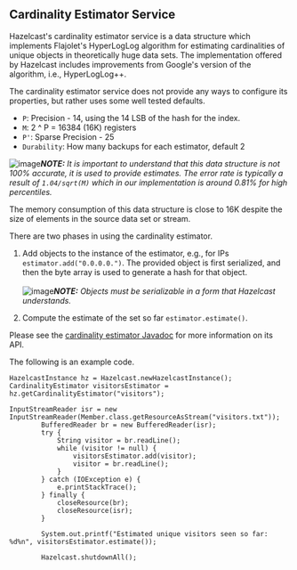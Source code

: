 

## Cardinality Estimator Service

Hazelcast's cardinality estimator service is a data structure which implements Flajolet's HyperLogLog algorithm for estimating cardinalities of unique objects in theoretically huge data sets.
The implementation offered by Hazelcast includes improvements from Google's version of the algorithm, i.e., HyperLogLog++.

The cardinality estimator service does not provide any ways to configure its properties, but rather uses some well tested defaults.

- `P`: Precision - 14, using the 14 LSB of the hash for the index.
- `M`: 2 ^ P = 16384 (16K) registers
- `P'`: Sparse Precision - 25
- `Durability`: How many backups for each estimator, default 2

![image](images/NoteSmall.jpg)***NOTE:*** *It is important to understand that this data structure is not 100% accurate, it is used to provide estimates. The error rate is typically a result of `1.04/sqrt(M)` which in our implementation is around 0.81% for high percentiles.*

The memory consumption of this data structure is close to 16K despite the size of elements in the source data set or stream.

There are two phases in using the cardinality estimator.

1. Add objects to the instance of the estimator, e.g., for IPs `estimator.add("0.0.0.0.")`.
The provided object is first serialized, and then the byte array is used to generate a hash for that object.<br></br>
![image](images/NoteSmall.jpg)***NOTE:*** *Objects must be serializable in a form that Hazelcast understands.*

2. Compute the estimate of the set so far `estimator.estimate()`.

Please see the [cardinality estimator Javadoc](http://docs.hazelcast.org/docs/latest/javadoc/com/hazelcast/cardinality/CardinalityEstimator.html) for more information on its API.

The following is an example code.

```
HazelcastInstance hz = Hazelcast.newHazelcastInstance();
CardinalityEstimator visitorsEstimator = hz.getCardinalityEstimator("visitors");

InputStreamReader isr = new InputStreamReader(Member.class.getResourceAsStream("visitors.txt"));
        BufferedReader br = new BufferedReader(isr);
        try {
            String visitor = br.readLine();
            while (visitor != null) {
                visitorsEstimator.add(visitor);
                visitor = br.readLine();
            }
        } catch (IOException e) {
            e.printStackTrace();
        } finally {
            closeResource(br);
            closeResource(isr);
        }

        System.out.printf("Estimated unique visitors seen so far: %d%n", visitorsEstimator.estimate());

        Hazelcast.shutdownAll();
```
